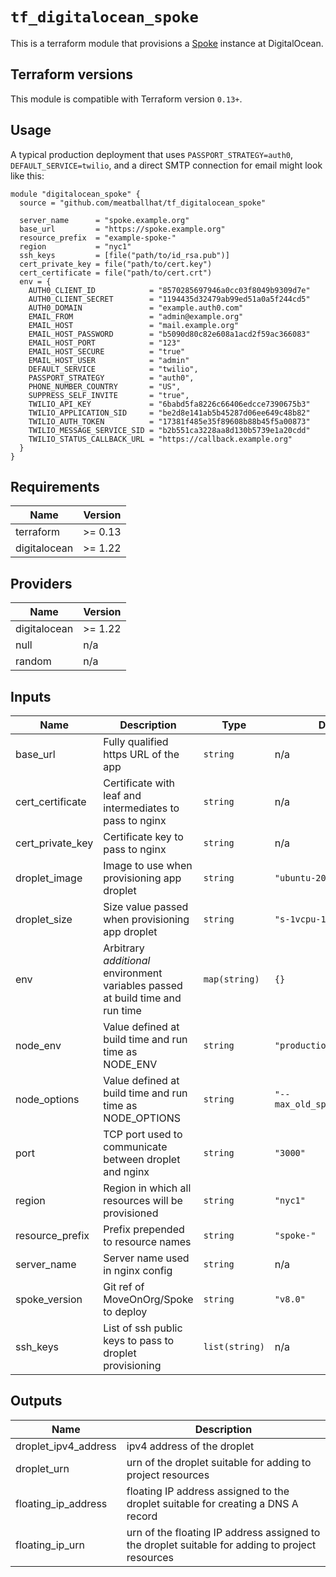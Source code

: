 # `tf_digitalocean_spoke`
<!-- WARNING: this file is generated -->

This is a terraform module that provisions a
[Spoke](https://github.com/MoveOnOrg/Spoke) instance at DigitalOcean.

## Terraform versions

This module is compatible with Terraform version `0.13+`.

## Usage

A typical production deployment that uses `PASSPORT_STRATEGY=auth0`,
`DEFAULT_SERVICE=twilio`, and a direct SMTP connection for email might look
like this:

```hcl
module "digitalocean_spoke" {
  source = "github.com/meatballhat/tf_digitalocean_spoke"

  server_name      = "spoke.example.org"
  base_url         = "https://spoke.example.org"
  resource_prefix  = "example-spoke-"
  region           = "nyc1"
  ssh_keys         = [file("path/to/id_rsa.pub")]
  cert_private_key = file("path/to/cert.key")
  cert_certificate = file("path/to/cert.crt")
  env = {
    AUTH0_CLIENT_ID            = "8570285697946a0cc03f8049b9309d7e"
    AUTH0_CLIENT_SECRET        = "1194435d32479ab99ed51a0a5f244cd5"
    AUTH0_DOMAIN               = "example.auth0.com"
    EMAIL_FROM                 = "admin@example.org"
    EMAIL_HOST                 = "mail.example.org"
    EMAIL_HOST_PASSWORD        = "b5090d80c82e608a1acd2f59ac366083"
    EMAIL_HOST_PORT            = "123"
    EMAIL_HOST_SECURE          = "true"
    EMAIL_HOST_USER            = "admin"
    DEFAULT_SERVICE            = "twilio",
    PASSPORT_STRATEGY          = "auth0",
    PHONE_NUMBER_COUNTRY       = "US",
    SUPPRESS_SELF_INVITE       = "true",
    TWILIO_API_KEY             = "6babd5fa8226c66406edcce7390675b3"
    TWILIO_APPLICATION_SID     = "be2d8e141ab5b45287d06ee649c48b82"
    TWILIO_AUTH_TOKEN          = "17381f485e35f89608b88b45f5a00873"
    TWILIO_MESSAGE_SERVICE_SID = "b2b551ca3228aa8d130b5739e1a20cdd"
    TWILIO_STATUS_CALLBACK_URL = "https://callback.example.org"
  }
}
```

## Requirements

| Name | Version |
|------|---------|
| terraform | >= 0.13 |
| digitalocean | >= 1.22 |

## Providers

| Name | Version |
|------|---------|
| digitalocean | >= 1.22 |
| null | n/a |
| random | n/a |

## Inputs

| Name | Description | Type | Default | Required |
|------|-------------|------|---------|:--------:|
| base\_url | Fully qualified https URL of the app | `string` | n/a | yes |
| cert\_certificate | Certificate with leaf and intermediates to pass to nginx | `string` | n/a | yes |
| cert\_private\_key | Certificate key to pass to nginx | `string` | n/a | yes |
| droplet\_image | Image to use when provisioning app droplet | `string` | `"ubuntu-20-04-x64"` | no |
| droplet\_size | Size value passed when provisioning app droplet | `string` | `"s-1vcpu-1gb"` | no |
| env | Arbitrary *additional* environment variables passed at build time and run time | `map(string)` | `{}` | no |
| node\_env | Value defined at build time and run time as NODE\_ENV | `string` | `"production"` | no |
| node\_options | Value defined at build time and run time as NODE\_OPTIONS | `string` | `"--max_old_space_size=8192"` | no |
| port | TCP port used to communicate between droplet and nginx | `string` | `"3000"` | no |
| region | Region in which all resources will be provisioned | `string` | `"nyc1"` | no |
| resource\_prefix | Prefix prepended to resource names | `string` | `"spoke-"` | no |
| server\_name | Server name used in nginx config | `string` | n/a | yes |
| spoke\_version | Git ref of MoveOnOrg/Spoke to deploy | `string` | `"v8.0"` | no |
| ssh\_keys | List of ssh public keys to pass to droplet provisioning | `list(string)` | n/a | yes |

## Outputs

| Name | Description |
|------|-------------|
| droplet\_ipv4\_address | ipv4 address of the droplet |
| droplet\_urn | urn of the droplet suitable for adding to project resources |
| floating\_ip\_address | floating IP address assigned to the droplet suitable for creating a DNS A record |
| floating\_ip\_urn | urn of the floating IP address assigned to the droplet suitable for adding to project resources |

